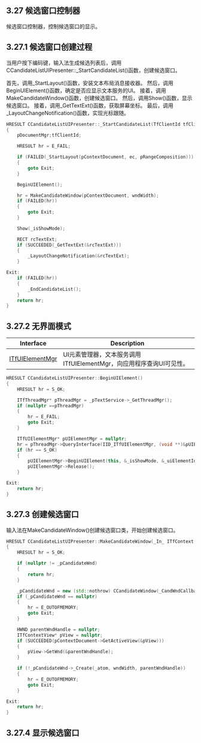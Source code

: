 ## 3.27 候选窗口控制器

候选窗口控制器，控制候选窗口的显示。

## 3.27.1 候选窗口创建过程

当用户按下编码键，输入法生成候选列表后，调用CCandidateListUIPresenter::_StartCandidateList()函数，创建候选窗口。

首先，调用_StartLayout()函数，安装文本布局消息接收器。
然后，调用BeginUIElement()函数，确定是否应显示文本服务的UI。
接着，调用MakeCandidateWindow()函数，创建候选窗口。
然后，调用Show()函数，显示候选窗口。
接着，调用_GetTextExt()函数，获取屏幕坐标。
最后，调用_LayoutChangeNotification()函数，实现光标跟随。

```C++
HRESULT CCandidateListUIPresenter::_StartCandidateList(TfClientId tfClientId, _In_ ITfDocumentMgr *pDocumentMgr, _In_ ITfContext *pContextDocument, TfEditCookie ec, _In_ ITfRange *pRangeComposition, UINT wndWidth)
{
	pDocumentMgr;tfClientId;

    HRESULT hr = E_FAIL;

    if (FAILED(_StartLayout(pContextDocument, ec, pRangeComposition)))
    {
        goto Exit;
    }

    BeginUIElement();

    hr = MakeCandidateWindow(pContextDocument, wndWidth);
    if (FAILED(hr))
    {
        goto Exit;
    }

    Show(_isShowMode);

    RECT rcTextExt;
    if (SUCCEEDED(_GetTextExt(&rcTextExt)))
    {
        _LayoutChangeNotification(&rcTextExt);
    }

Exit:
    if (FAILED(hr))
    {
        _EndCandidateList();
    }
    return hr;
}
```

## 3.27.2 无界面模式

Interface				|Description
-|-
[ITfUIElementMgr][1]	|UI元素管理器，文本服务调用ITfUIElementMgr，向应用程序查询UI可见性。

[1]: https://github.com/ChineseInputMethod/Interface/blob/master/TSFmanager/ITfUIElementMgr.md

```C++
HRESULT CCandidateListUIPresenter::BeginUIElement()
{
    HRESULT hr = S_OK;

    ITfThreadMgr* pThreadMgr = _pTextService->_GetThreadMgr();
    if (nullptr ==pThreadMgr)
    {
        hr = E_FAIL;
        goto Exit;
    }

    ITfUIElementMgr* pUIElementMgr = nullptr;
    hr = pThreadMgr->QueryInterface(IID_ITfUIElementMgr, (void **)&pUIElementMgr);
    if (hr == S_OK)
    {
        pUIElementMgr->BeginUIElement(this, &_isShowMode, &_uiElementId);
        pUIElementMgr->Release();
    }

Exit:
    return hr;
}
```

## 3.27.3 创建候选窗口

输入法在MakeCandidateWindow()创建候选窗口类，开始创建候选窗口。

```C++
HRESULT CCandidateListUIPresenter::MakeCandidateWindow(_In_ ITfContext *pContextDocument, _In_ UINT wndWidth)
{
    HRESULT hr = S_OK;

    if (nullptr != _pCandidateWnd)
    {
        return hr;
    }

    _pCandidateWnd = new (std::nothrow) CCandidateWindow(_CandWndCallback, this, _pIndexRange, _pTextService->_IsStoreAppMode());
    if (_pCandidateWnd == nullptr)
    {
        hr = E_OUTOFMEMORY;
        goto Exit;
    }

    HWND parentWndHandle = nullptr;
    ITfContextView* pView = nullptr;
    if (SUCCEEDED(pContextDocument->GetActiveView(&pView)))
    {
        pView->GetWnd(&parentWndHandle);
    }

    if (!_pCandidateWnd->_Create(_atom, wndWidth, parentWndHandle))
    {
        hr = E_OUTOFMEMORY;
        goto Exit;
    }

Exit:
    return hr;
}
```

## 3.27.4 显示候选窗口